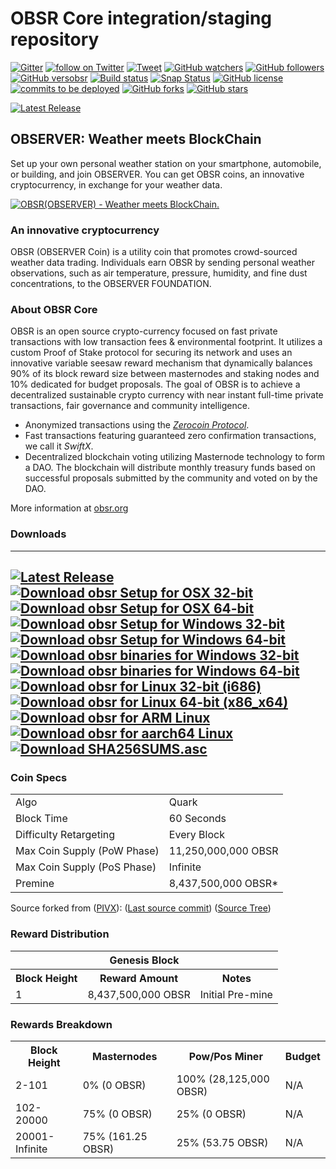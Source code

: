 OBSR Core integration/staging repository
=====================================
[![Gitter](https://badges.gitter.im/Join%20Chat.svg)](https://gitter.im/observerChannel/Lobby) [![follow on Twitter](https://img.shields.io/twitter/follow/observernet.svg?style=social&logo=twitter)](https://twitter.com/intent/follow?screen_name=observerfounda1) [![Tweet](https://img.shields.io/twitter/url/https/github.com/observernet/obsr.svg?style=social)](https://twitter.com/intent/tweet?text=Wow:&url=https%3A%2F%2Fgithub.com%2Fobservernet%2Fobsr) [![GitHub watchers](https://img.shields.io/github/watchers/observernet/obsr.svg?style=social&label=Watch)](https://github.com/observernet/obsr/watchers) [![GitHub followers](https://img.shields.io/github/followers/observernet.svg?style=social&label=Follow)](https://github.com/observernet/obsr/followers) [![GitHub versobsr](https://badge.fury.io/gh/observernet%2Fobsr.svg)](https://badge.fury.io/gh/observernet%2Fobsr) [![Build status](https://travis-ci.org/observernet/obsr.svg?branch=master)](https://travis-ci.org/observernet/obsr) [![Snap Status](https://build.snapcraft.io/badge/obsrapps/obsr.svg)](https://build.snapcraft.io/user/obsrapps/obsr) [![GitHub license](https://img.shields.io/github/license/observernet/obsr.svg)](https://github.com/observernet/obsr) [![commits to be deployed](https://img.shields.io/github/commits-since/observernet/obsr/master.svg?label=commits%20to%20be%20deployed)](https://github.com/observernet/obsr/compare/1.0.1...master) [![GitHub forks](https://img.shields.io/github/forks/observernet/obsr.svg)](https://github.com/observernet/obsr/network) [![GitHub stars](https://img.shields.io/github/stars/observernet/obsr.svg)](https://github.com/observernet/obsr/stargazers)

[![Latest Release](https://img.shields.io/github/downloads/observernet/obsr/latest/total.svg)](https://github.com/observernet/obsr/releases/latest)

## OBSERVER: Weather meets BlockChain

Set up your own personal weather station on your smartphone, automobile, or building, and join OBSERVER. You can get OBSR coins, an innovative cryptocurrency, in exchange for your weather data. 

[![OBSR(OBSERVER) - Weather meets BlockChain.](http://img.youtube.com/vi/BYXCcSFR_cA/0.jpg)](http://www.youtube.com/watch?v=BYXCcSFR_cA "OBSR(OBSERVER) - Weather meets BlockChain.")

### An innovative cryptocurrency
OBSR (OBSERVER Coin) is a utility coin that promotes crowd-sourced weather data trading.
Individuals earn OBSR by sending personal weather observations, such as air temperature, pressure, humidity, and fine dust concentrations, to the OBSERVER FOUNDATION. 

### About OBSR Core
OBSR is an open source crypto-currency focused on fast private transactions with low transaction fees & environmental footprint.  It utilizes a custom Proof of Stake protocol for securing its network and uses an innovative variable seesaw reward mechanism that dynamically balances 90% of its block reward size between masternodes and staking nodes and 10% dedicated for budget proposals. The goal of OBSR is to achieve a decentralized sustainable crypto currency with near instant full-time private transactions, fair governance and community intelligence.
- Anonymized transactions using the [_Zerocoin Protocol_](http://www.obsr.org/zobsr).
- Fast transactions featuring guaranteed zero confirmation transactions, we call it _SwiftX_.
- Decentralized blockchain voting utilizing Masternode technology to form a DAO. The blockchain will distribute monthly treasury funds based on successful proposals submitted by the community and voted on by the DAO.

More information at [obsr.org](http://www.obsr.org)

### Downloads
---
[![Latest Release](https://img.shields.io/github/downloads/observernet/obsr/latest/total.svg)](https://github.com/observernet/obsr/releases/latest) [![Download obsr Setup for OSX 32-bit](https://img.shields.io/github/downloads/observernet/obsr/v1.0.1/obsr-1.0.1-osx-unsigned.dmg.svg)](https://github.com/observernet/obsr/releases/download/v1.0.1/obsr-1.0.1-osx-unsigned.dmg)[![Download obsr Setup for OSX 64-bit](https://img.shields.io/github/downloads/observernet/obsr/v1.0.1/obsr-1.0.1-osx64.tar.gz.svg)](https://github.com/observernet/obsr/releases/download/v1.0.1/obsr-1.0.1-osx64.tar.gz.exe) [![Download obsr Setup for Windows 32-bit](https://img.shields.io/github/downloads/observernet/obsr/latest/obsr-1.0.1-win32-setup-unsigned.exe.svg)](https://github.com/observernet/obsr/releases/download/v1.0.1/obsr-1.0.1-win32-setup-unsigned.exe)[![Download obsr Setup for Windows 64-bit](https://img.shields.io/github/downloads/observernet/obsr/latest/obsr-1.0.1-win64-setup-unsigned.exe.svg)](https://github.com/observernet/obsr/releases/download/v1.0.1/obsr-1.0.1-win64-setup-unsigned.exe)[![Download obsr binaries for Windows 32-bit](https://img.shields.io/github/downloads/observernet/obsr/latest/obsr-1.0.1-win32.zip.svg)](https://github.com/observernet/obsr/releases/download/v1.0.1/obsr-1.0.1-win32.zip) [![Download obsr binaries for Windows 64-bit](https://img.shields.io/github/downloads/observernet/obsr/latest/obsr-1.0.1-win64.svg)](https://github.com/observernet/obsr/releases/download/v1.0.1/obsr-1.0.1-win64.exe) [![Download obsr for Linux 32-bit (i686)](https://img.shields.io/github/downloads/observernet/obsr/v1.0.1/obsr-1.0.1-i686-pc-linux-gnu.tar.gz.svg)](https://github.com/observernet/obsr/releases/download/v1.0.1/obsr-1.0.1-i686-pc-linux-gnu.tar.gz)[![Download obsr for Linux 64-bit (x86_x64)](https://img.shields.io/github/downloads/observernet/obsr/v1.0.1/obsr-1.0.1-x86_64-linux-gnu.tar.gz.svg)](https://github.com/observernet/obsr/releases/download/v1.0.1/obsr-1.0.1-x86_64-linux-gnu.tar.gz)[![Download obsr for ARM Linux](https://img.shields.io/github/downloads/observernet/obsr/v1.0.1/obsr-1.0.1-arm-linux-gnueabihf.tar.gz.svg)](https://github.com/observernet/obsr/releases/download/v1.0.1/obsr-1.0.1-arm-linux-gnueabihf.tar.gz)[![Download obsr for aarch64 Linux](https://img.shields.io/github/downloads/observernet/obsr/v1.0.1/obsr-1.0.1-aarch64-linux-gnu.tar.gz.svg)](https://github.com/observernet/obsr/releases/download/v1.0.1/obsr-1.0.1-aarch64-linux-gnu.tar.gz) [![Download SHA256SUMS.asc](https://img.shields.io/github/downloads/observernet/obsr/v1.0.1/SHA256SUMS.asc.svg)](https://github.com/observernet/obsr/releases/download/v1.0.1/SHA256SUMS.asc)
---

### Coin Specs
<table>
<tr><td>Algo</td><td>Quark</td></tr>
<tr><td>Block Time</td><td>60 Seconds</td></tr>
<tr><td>Difficulty Retargeting</td><td>Every Block</td></tr>
<tr><td>Max Coin Supply (PoW Phase)</td><td>11,250,000,000 OBSR</td></tr>
<tr><td>Max Coin Supply (PoS Phase)</td><td>Infinite</td></tr>
<tr><td>Premine</td><td>8,437,500,000 OBSR*</td></tr>
</table>

Source forked from ([PIVX](https://pivx.org/)): ([Last source commit](https://github.com/PIVX-Project/PIVX/commit/44840c50693e784ed0a5ef0bfed1ce7d9d88aa97)) ([Source Tree](https://github.com/PIVX-Project/PIVX/tree/44840c50693e784ed0a5ef0bfed1ce7d9d88aa97))

### Reward Distribution

<table>
  <th colspan="3"><center>Genesis Block</center></th>
<tr><th>Block Height</th><th>Reward Amount</th><th>Notes</th></tr>
<tr><td>1</td><td>8,437,500,000 OBSR</td><td>Initial Pre-mine</td></tr>
</table>

### Rewards Breakdown

<table>
<th>Block Height</th><th>Masternodes</th><th>Pow/Pos Miner</th><th>Budget</th>
<tr><td>2-101</td><td>0% (0 OBSR)</td><td>100% (28,125,000 OBSR)</td><td>N/A</td></tr>
<tr><td>102-20000</td><td>75% (0 OBSR)</td><td>25% (0 OBSR)</td><td>N/A</td></tr>
<tr><td>20001-Infinite</td><td>75% (161.25 OBSR)</td><td>25% (53.75 OBSR)</td><td>N/A</td></tr>
</table>

